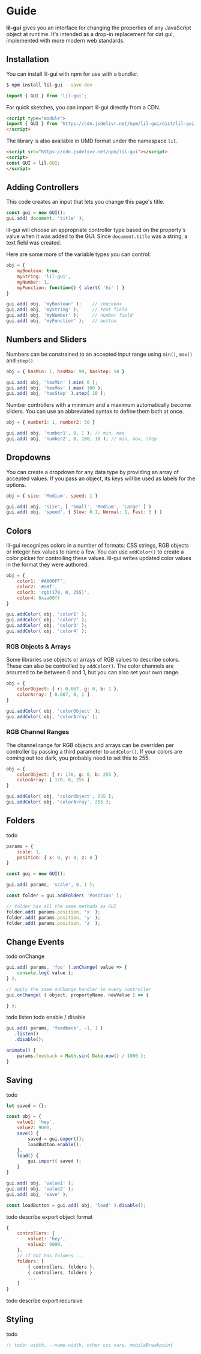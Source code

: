 # Guide

**lil-gui** gives you an interface for changing the properties of any JavaScript object at runtime.
It's intended as a drop-in replacement for dat.gui, implemented with more modern web standards.

## Installation

You can install lil-gui with npm for use with a bundler.

```sh
$ npm install lil-gui --save-dev
```

```js
import { GUI } from 'lil-gui';
```

For quick sketches, you can import lil-gui directly from a CDN.

```html
<script type="module">
import { GUI } from 'https://cdn.jsdelivr.net/npm/lil-gui/dist/lil-gui.esm.min.js';
</script>
```

The library is also available in UMD format under the namespace `lil`.

```html
<script src="https://cdn.jsdelivr.net/npm/lil-gui"></script>
<script>
const GUI = lil.GUI;
</script>
```

## Adding Controllers

This code creates an input that lets you change this page's title.

```js
const gui = new GUI();
gui.add( document, 'title' );
```

lil-gui will choose an appropriate controller type based on the property's value when it was added
to the GUI. Since `document.title` was a string, a text field was created.

Here are some more of the variable types you can control:

```js
obj = {
	myBoolean: true,
	myString: 'lil-gui',
	myNumber: 1,
	myFunction: function() { alert( 'hi' ) }
}

gui.add( obj, 'myBoolean' ); 	// checkbox
gui.add( obj, 'myString' ); 	// text field
gui.add( obj, 'myNumber' ); 	// number field
gui.add( obj, 'myFunction' ); 	// button
```

## Numbers and Sliders

Numbers can be constrained to an accepted input range using `min()`, `max()` and `step()`.

```js
obj = { hasMin: 1, hasMax: 99, hasStep: 50 }

gui.add( obj, 'hasMin' ).min( 0 );
gui.add( obj, 'hasMax' ).max( 100 );
gui.add( obj, 'hasStep' ).step( 10 );
```

Number controllers with a minimum and a maximum automatically become sliders. You can use an 
abbreviated syntax to define them both at once.

```js
obj = { number1: 1, number2: 50 }

gui.add( obj, 'number1', 0, 1 ); // min, max
gui.add( obj, 'number2', 0, 100, 10 ); // min, max, step
```

## Dropdowns

You can create a dropdown for any data type by providing an array of accepted values. If you pass an
object, its keys will be used as labels for the options.

```js
obj = { size: 'Medium', speed: 1 }

gui.add( obj, 'size', [ 'Small', 'Medium', 'Large' ] )
gui.add( obj, 'speed', { Slow: 0.1, Normal: 1, Fast: 5 } )
```

## Colors

lil-gui recognizes colors in a number of formats: CSS strings, RGB objects or integer hex values to 
name a few. You can use `addColor()` to create a color picker for controlling these values. lil-gui
writes updated color values in the format they were authored.

```js
obj = {
	color1: '#AA00FF',
	color2: '#a0f',
	color3: 'rgb(170, 0, 255)',
	color4: 0xaa00ff
}

gui.addColor( obj, 'color1' );
gui.addColor( obj, 'color2' );
gui.addColor( obj, 'color3' );
gui.addColor( obj, 'color4' );
```

### RGB Objects & Arrays

Some libraries use objects or arrays of RGB values to describe colors. These can also be controlled 
by `addColor()`. The color channels are assumed to be between 0 and 1, but you can also set your 
own range.

```js
obj = {
	colorObject: { r: 0.667, g: 0, b: 1 },
	colorArray: [ 0.667, 0, 1 ]
}

gui.addColor( obj, 'colorObject' );
gui.addColor( obj, 'colorArray' );
```

### RGB Channel Ranges

The channel range for RGB objects and arrays can be overriden per controller by passing a third 
parameter to `addColor()`. If your colors are coming out too dark, you probably need to set this 
to 255.

```js
obj = {
	colorObject: { r: 170, g: 0, b: 255 },
	colorArray: [ 170, 0, 255 ]
}

gui.addColor( obj, 'colorObject', 255 );
gui.addColor( obj, 'colorArray', 255 );
```

## Folders

todo

```js
params = {
	scale: 1,
	position: { x: 0, y: 0, z: 0 }
}

const gui = new GUI();

gui.add( params, 'scale', 0, 1 );

const folder = gui.addFolder( 'Position' );

// folder has all the same methods as GUI
folder.add( params.position, 'x' );
folder.add( params.position, 'y' );
folder.add( params.position, 'z' );
```

## Change Events

todo onChange

```js
gui.add( params, 'foo' ).onChange( value => {
	console.log( value );
} );

// apply the same onChange handler to every controller
gui.onChange( ( object, propertyName, newValue ) => {

} );
```

todo listen
todo enable / disable

```js
gui.add( params, 'feedback', -1, 1 )
   .listen()
   .disable();

animate() {
	params.feedback = Math.sin( Date.now() / 1000 );
}
```

## Saving

todo

```js
let saved = {};

const obj = {
	value1: 'hey',
	value2: 9000,
	save() {
		saved = gui.export();
		loadButton.enable();
	},
	load() {
		gui.import( saved );
	}
}

gui.add( obj, 'value1' );
gui.add( obj, 'value2' );
gui.add( obj, 'save' );

const loadButton = gui.add( obj, 'load' ).disable();
```

todo describe export object format

```js
{
	controllers: {
		value1: 'hey',
		value2: 9000,
	},
	// if GUI has folders ...
	folders: [
		{ controllers, folders },
		{ controllers, folders }
		...
	]
}
```

todo describe export recursive

## Styling

todo

```js
// todo: width, --name-width, other css vars, mobileBreakpoint
```